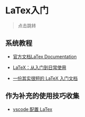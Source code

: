 # LaTex入门

> 点击跳转

## 系统教程

- [官方文档LaTex Documentation](https://www.latex-project.org/help/documentation/)

- [LaTeX：从入门到日常使用](https://dylandong.top/posts/e480/)

- [一份其实很短的 LaTeX 入门文档](https://liam.page/2014/09/08/latex-introduction/)

## 作为补充的使用技巧收集

- [vscode 配置 LaTex](https://zhuanlan.zhihu.com/p/38178015)